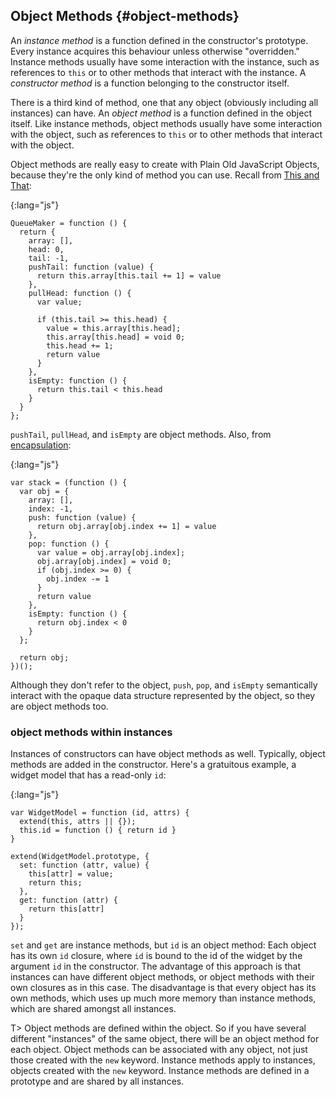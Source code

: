 ## Object Methods {#object-methods}

An *instance method* is a function defined in the constructor's prototype. Every instance acquires this behaviour unless otherwise "overridden." Instance methods usually have some interaction with the instance, such as references to `this` or to other methods that interact with the instance. A *constructor method* is a function belonging to the constructor itself.

There is a third kind of method, one that any object (obviously including all instances) can have. An *object method* is a function defined in the object itself. Like instance methods, object methods usually have some interaction with the object, such as references to `this` or to other methods that interact with the object.

Object methods are really easy to create with Plain Old JavaScript Objects, because they're the only kind of method you can use. Recall from [This and That](#this):

{:lang="js"}
~~~~~~~~
QueueMaker = function () {
  return {
    array: [],
    head: 0,
    tail: -1,
    pushTail: function (value) {
      return this.array[this.tail += 1] = value
    },
    pullHead: function () {
      var value;

      if (this.tail >= this.head) {
        value = this.array[this.head];
        this.array[this.head] = void 0;
        this.head += 1;
        return value
      }
    },
    isEmpty: function () {
      return this.tail < this.head
    }
  }
};
~~~~~~~~

`pushTail`, `pullHead`, and `isEmpty` are object methods. Also, from [encapsulation](#hiding-state):

{:lang="js"}
~~~~~~~~
var stack = (function () {
  var obj = {
    array: [],
    index: -1,
    push: function (value) {
      return obj.array[obj.index += 1] = value
    },
    pop: function () {
      var value = obj.array[obj.index];
      obj.array[obj.index] = void 0;
      if (obj.index >= 0) {
        obj.index -= 1
      }
      return value
    },
    isEmpty: function () {
      return obj.index < 0
    }
  };

  return obj;
})();
~~~~~~~~

Although they don't refer to the object, `push`, `pop`, and `isEmpty` semantically interact with the opaque data structure represented by the object, so they are object methods too.

### object methods within instances

Instances of constructors can have object methods as well. Typically, object methods are added in the constructor. Here's a gratuitous example, a widget model that has a read-only `id`:

{:lang="js"}
~~~~~~~~
var WidgetModel = function (id, attrs) {
  extend(this, attrs || {});
  this.id = function () { return id }
}

extend(WidgetModel.prototype, {
  set: function (attr, value) {
    this[attr] = value;
    return this;
  },
  get: function (attr) {
    return this[attr]
  }
});
~~~~~~~~

`set` and `get` are instance methods, but `id` is an object method: Each object has its own `id` closure, where `id` is bound to the id of the widget by the argument `id` in the constructor. The advantage of this approach is that instances can have different object methods, or object methods with their own closures as in this case. The disadvantage is that every object has its own methods, which uses up much more memory than instance methods, which are shared amongst all instances.

T> Object methods are defined within the object. So if you have several different "instances" of the same object, there will be an object method for each object. Object methods can be associated with any object, not just those created with the `new` keyword. Instance methods apply  to instances, objects created with the `new` keyword. Instance methods are defined in a  prototype and are shared by all instances.

